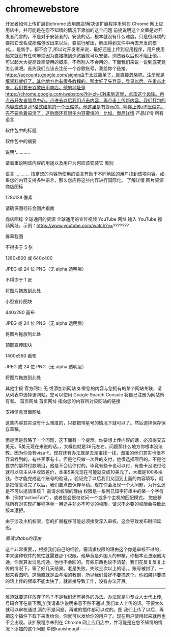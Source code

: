 # chromewebstore
开发者如何上传扩展到chrome 应用商店!解决该扩展程序未列在 Chrome 网上应用店中，并可能是在您不知情的情况下添加的这个问题
前提说明这个文章是对开发者而言的，不是对于安装者的。安装的话，根本就没有什么难度，只是很麻烦的要把它改名成那缩包改出来以后，要进行解压，解压得到文件中再去开发的模式。，是新手。都不会了,所以对开发者来说，最好还是上传到应用程序，用户使用起来就没有任何麻烦因为直接拖到浏览器就可以安装。浏览器以后也不阻止他。，可以起大大提高效率使用的概率，不然别人不会用的。下面我们来说一说到底究竟怎么做吧。首先我们应该去注册一个谷歌账号，我给你个链接。https://accounts.google.com/signin由于太过简单了，就直接忽略吧，注册就是填资料就好了。其他地方也有很多教程的。那太好了先登录，登录以后。在重点才来，我们要去谷歌应用商店。他的地址是https://chrome.google.com/webstore?hl=zh-CN来到这里，点击这个齿轮。再点击开发者信息中心。点进去以后我们点击内容，再点击上传新内容。我们打包的内容应该是zIP格式结尾的一个压缩包。他这里是有提示的，叫你上传zIP压缩包。先不要急着搞清了，这后面还有很多内容要填的，比如。商品详情
产品详情
所有语言

软件包中的标题



软件包中的摘要


说明*...........

请着重说明该内容的用途以及用户为何应该安装它
类别

语言
...........
指定您的内容所使用的语言有助于不同地区的用户找到该项内容。如果您的内容支持多种语言，那么您应将这些内容进行国际化。 了解详情
图片资源
商店图标

128x128 像素

请确保图标符合图片指南

商店图标
全球通用的资源
全球通用的宣传视频
YouTube 网址
输入 YouTube 视频网址。示例：https://www.youtube.com/watch?v=???????

屏幕截图

不得多于 5 张

1280x800 或 640x400

JPEG 或 24 位 PNG（无 alpha 透明层）

不得少于 1 张

将图片拖放到此处

小型宣传图块

440x280 画布

JPEG 或 24 位 PNG（无 alpha 透明层）

将图片拖放到此处

顶部宣传图块

1400x560 画布

JPEG 或 24 位 PNG（无 alpha 透明层）

将图片拖放到此处

其他字段
官方网址
无
或添加新网站
如果您的内容与您拥有的某个网站关联，请从列表中选择该网站。您可以使用 Google Search Console 将自己注册为网站所有者。
首页网址
首页网址
指向您的内容所对应网站的链接

支持信息页面网址

这些内容其实没有什么难度的，只要把带星号的情况下就可以了。然后选择保存保存草稿。

但是但是忽略了一个问题，这下面有一个提示。你要想上传内容的话，必须得交五美元。5美元现在来说的话。，大概也就是36元左右。问题那什么地方你根本没法教。因为你没有visa卡。现在还有办法就是去淘宝找一找，淘宝的他们其实也很不容易找到的，有些买家有卡，但是他只做一次性的支付，他很选择项目的。不是他要求的那种付款项目，他是不会给你付的。毕竟有些卡也可以付，有些卡没法付他就可以店主从中收取差价，本来5美元现在可能就变成10美元了，大概是100多块钱。你才能完成这个账号的验证。。验证完了以后我们又回到上面的内容填写，就是把信息填完了以后，我们要点击保存草稿。现在你会发现一个大问题，为什么还是不可以提请审核？
需请求权限的理由
权限是一系列已知字符串中的某一个字符串（例如“activeTab”），或者是会授权访问一个或多个主机的匹配模式。
您应移除所有对实现扩展程序单一用途并非必不可少的权限。请求不必要的权限会导致此版本遭拒。

由于涉及主机权限，您的扩展程序可能必须接受深入审核，这会导致发布时间延迟。

*需请求tabs的理由*

这个非常重要，，根据我们自己的经验，需请求权限的理由这个你是审核不过的，本来这种软件的属性就需要那个权限。他毕竟是外国人的审核。你根本没法跟他沟通，你就算发消息沟通，他也不会回的。有些东西也说不清楚。我们在反复反复上传的情况下。等了好几天结果。老是失败，失败三次以上的话。。账号被封了。一起来看图吧。这简直就是血与泪的教训，所以我们最好不要搞这个。你如果非要搞的话上传的频率不能太快了，就直接导致工作，没有办法开展。

--------------------------------
难道就要这样放弃了吗？不是我们还有另外的办法。办法就是叫专业人士代上传,号码会写在最下面,加我请备注说明来意不然不通过,我们本人上传的话。不要太久就可以审核通过,真的不是问题，再难的插件都可以过的。图
我们上传了以后，再把这个插件下载下来发给你，你就可以发给你的用户了。现在用户使用起来就再也不会出现。该扩展程序未列在 Chrome 网上应用店中，并可能是在您不知情的情况下添加的这个问题
©微kauishougif-------
